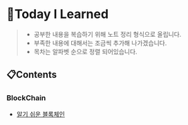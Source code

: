 # 📝Today I Learned

> - 공부한 내용을 복습하기 위해 노트 정리 형식으로 올립니다.
> - 부족한 내용에 대해서는 조금씩 추가해 나가겠습니다.
> - 목차는 알파벳 순으로 정렬 되어있습니다.

## 📋Contents

### BlockChain
- [알기 쉬운 블록체인](https://github.com/DevMattDony/TIL/tree/master/BlockChain/%EC%95%8C%EA%B8%B0%20%EC%89%AC%EC%9A%B4%20%EB%B8%94%EB%A1%9D%EC%B2%B4%EC%9D%B8)
